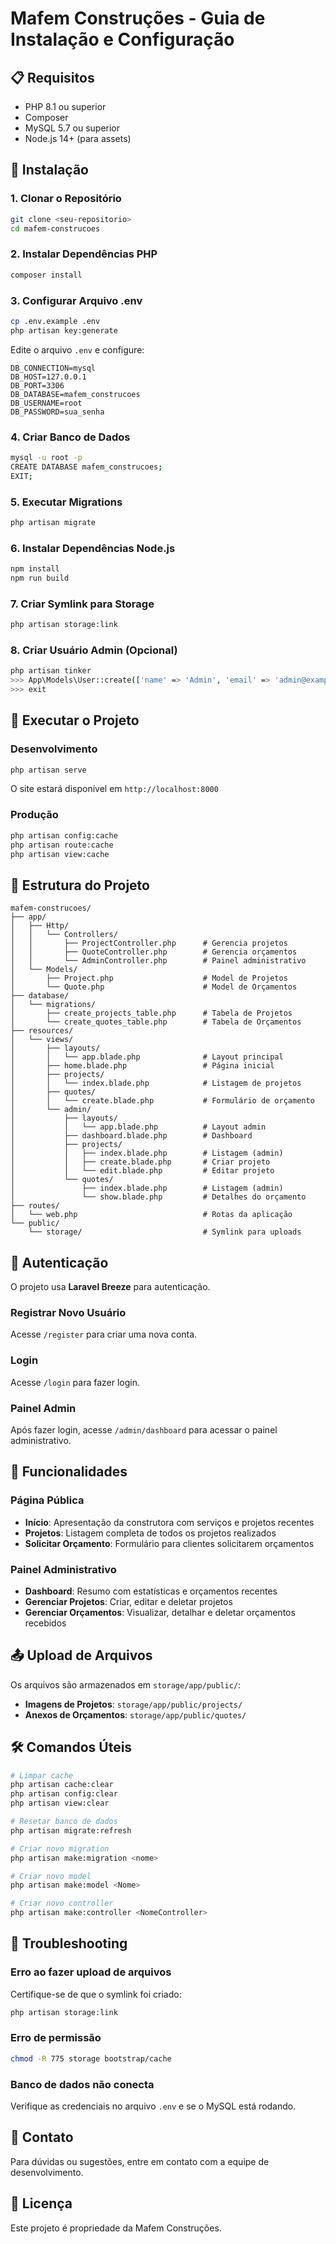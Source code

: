 # Mafem Construções - Guia de Instalação e Configuração

## 📋 Requisitos

- PHP 8.1 ou superior
- Composer
- MySQL 5.7 ou superior
- Node.js 14+ (para assets)

## 🚀 Instalação

### 1. Clonar o Repositório
```bash
git clone <seu-repositorio>
cd mafem-construcoes
```

### 2. Instalar Dependências PHP
```bash
composer install
```

### 3. Configurar Arquivo .env
```bash
cp .env.example .env
php artisan key:generate
```

Edite o arquivo `.env` e configure:
```
DB_CONNECTION=mysql
DB_HOST=127.0.0.1
DB_PORT=3306
DB_DATABASE=mafem_construcoes
DB_USERNAME=root
DB_PASSWORD=sua_senha
```

### 4. Criar Banco de Dados
```bash
mysql -u root -p
CREATE DATABASE mafem_construcoes;
EXIT;
```

### 5. Executar Migrations
```bash
php artisan migrate
```

### 6. Instalar Dependências Node.js
```bash
npm install
npm run build
```

### 7. Criar Symlink para Storage
```bash
php artisan storage:link
```

### 8. Criar Usuário Admin (Opcional)
```bash
php artisan tinker
>>> App\Models\User::create(['name' => 'Admin', 'email' => 'admin@example.com', 'password' => bcrypt('password')])
>>> exit
```

## 🏃 Executar o Projeto

### Desenvolvimento
```bash
php artisan serve
```

O site estará disponível em `http://localhost:8000`

### Produção
```bash
php artisan config:cache
php artisan route:cache
php artisan view:cache
```

## 📁 Estrutura do Projeto

```
mafem-construcoes/
├── app/
│   ├── Http/
│   │   └── Controllers/
│   │       ├── ProjectController.php      # Gerencia projetos
│   │       ├── QuoteController.php        # Gerencia orçamentos
│   │       └── AdminController.php        # Painel administrativo
│   └── Models/
│       ├── Project.php                    # Model de Projetos
│       └── Quote.php                      # Model de Orçamentos
├── database/
│   └── migrations/
│       ├── create_projects_table.php      # Tabela de Projetos
│       └── create_quotes_table.php        # Tabela de Orçamentos
├── resources/
│   └── views/
│       ├── layouts/
│       │   └── app.blade.php              # Layout principal
│       ├── home.blade.php                 # Página inicial
│       ├── projects/
│       │   └── index.blade.php            # Listagem de projetos
│       ├── quotes/
│       │   └── create.blade.php           # Formulário de orçamento
│       └── admin/
│           ├── layouts/
│           │   └── app.blade.php          # Layout admin
│           ├── dashboard.blade.php        # Dashboard
│           ├── projects/
│           │   ├── index.blade.php        # Listagem (admin)
│           │   ├── create.blade.php       # Criar projeto
│           │   └── edit.blade.php         # Editar projeto
│           └── quotes/
│               ├── index.blade.php        # Listagem (admin)
│               └── show.blade.php         # Detalhes do orçamento
├── routes/
│   └── web.php                            # Rotas da aplicação
└── public/
    └── storage/                           # Symlink para uploads
```

## 🔐 Autenticação

O projeto usa **Laravel Breeze** para autenticação. 

### Registrar Novo Usuário
Acesse `/register` para criar uma nova conta.

### Login
Acesse `/login` para fazer login.

### Painel Admin
Após fazer login, acesse `/admin/dashboard` para acessar o painel administrativo.

## 📝 Funcionalidades

### Página Pública
- **Início**: Apresentação da construtora com serviços e projetos recentes
- **Projetos**: Listagem completa de todos os projetos realizados
- **Solicitar Orçamento**: Formulário para clientes solicitarem orçamentos

### Painel Administrativo
- **Dashboard**: Resumo com estatísticas e orçamentos recentes
- **Gerenciar Projetos**: Criar, editar e deletar projetos
- **Gerenciar Orçamentos**: Visualizar, detalhar e deletar orçamentos recebidos

## 📤 Upload de Arquivos

Os arquivos são armazenados em `storage/app/public/`:
- **Imagens de Projetos**: `storage/app/public/projects/`
- **Anexos de Orçamentos**: `storage/app/public/quotes/`

## 🛠️ Comandos Úteis

```bash
# Limpar cache
php artisan cache:clear
php artisan config:clear
php artisan view:clear

# Resetar banco de dados
php artisan migrate:refresh

# Criar novo migration
php artisan make:migration <nome>

# Criar novo model
php artisan make:model <Nome>

# Criar novo controller
php artisan make:controller <NomeController>
```

## 🐛 Troubleshooting

### Erro ao fazer upload de arquivos
Certifique-se de que o symlink foi criado:
```bash
php artisan storage:link
```

### Erro de permissão
```bash
chmod -R 775 storage bootstrap/cache
```

### Banco de dados não conecta
Verifique as credenciais no arquivo `.env` e se o MySQL está rodando.

## 📧 Contato

Para dúvidas ou sugestões, entre em contato com a equipe de desenvolvimento.

## 📄 Licença

Este projeto é propriedade da Mafem Construções.

